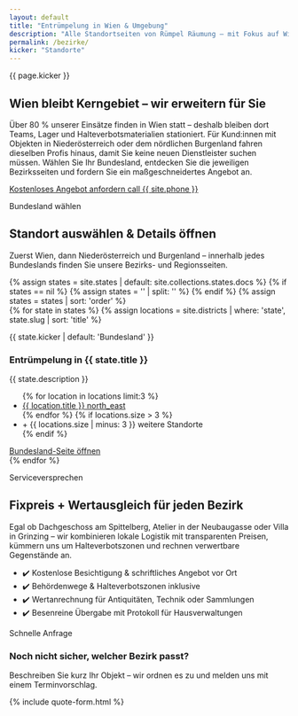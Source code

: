 ```yaml
---
layout: default
title: "Entrümpelung in Wien & Umgebung"
description: "Alle Standortseiten von Rümpel Räumung – mit Fokus auf Wien und zusätzlichen Hubs in Niederösterreich & Burgenland."
permalink: /bezirke/
kicker: "Standorte"
---
```

<section class="bg-white py-16">
  <div class="container mx-auto px-4">
    <div class="max-w-3xl">
      <p class="text-l font-semibold uppercase tracking-[0.3em] text-primary-accent">{{ page.kicker }}</p>
      <h1 class="mt-3 text-4xl font-black text-primary">Wien bleibt Kerngebiet – wir erweitern für Sie</h1>
      <p class="mt-4 text-lg text-text-light">
        Über 80&nbsp;% unserer Einsätze finden in Wien statt – deshalb bleiben dort Teams, Lager und Halteverbotsmaterialien stationiert. Für Kund:innen mit
        Objekten in Niederösterreich oder dem nördlichen Burgenland fahren dieselben Profis hinaus, damit Sie keine neuen Dienstleister suchen müssen. Wählen Sie
        Ihr Bundesland, entdecken Sie die jeweiligen Bezirksseiten und fordern Sie ein maßgeschneidertes Angebot an.
      </p>
      <div class="mt-6 flex flex-col gap-3 sm:flex-row">
        <a href="{{ '/angebot/' | relative_url }}" class="inline-flex items-center justify-center rounded-full bg-primary px-6 py-3 text-base font-semibold text-white hover:bg-primary-light">
          Kostenloses Angebot anfordern
        </a>
        <a href="tel:{{ site.phone | replace: ' ', '' }}" class="inline-flex items-center justify-center rounded-full border border-primary px-6 py-3 text-base font-semibold text-primary hover:bg-primary/5">
          <span class="material-symbols-outlined mr-2 text-base">call</span>
          {{ site.phone }}
        </a>
      </div>
    </div>
  </div>
</section>
<section class="bg-background-light py-16">
  <div class="container mx-auto px-4">
    <div class="flex flex-col gap-3 text-center">
      <p class="text-l font-semibold uppercase tracking-[0.3em] text-primary-accent">Bundesland wählen</p>
      <h2 class="text-3xl font-extrabold text-primary">Standort auswählen & Details öffnen</h2>
      <p class="text-base text-text-light">Zuerst Wien, dann Niederösterreich und Burgenland – innerhalb jedes Bundeslands finden Sie unsere Bezirks- und Regionsseiten.</p>
    </div>
    {% assign states = site.states | default: site.collections.states.docs %}
    {% if states == nil %}
    {% assign states = '' | split: '' %}
    {% endif %}
    {% assign states = states | sort: 'order' %}
    <div class="mt-10 grid gap-6 lg:grid-cols-3">
      {% for state in states %}
      {% assign locations = site.districts | where: 'state', state.slug | sort: 'title' %}
      <article class="flex h-full flex-col justify-between rounded-3xl border border-gray-200 bg-white p-6 shadow-sm">
        <div>
          <p class="text-l font-semibold uppercase tracking-[0.3em] text-primary">{{ state.kicker | default: 'Bundesland' }}</p>
          <h3 class="mt-2 text-xl font-bold text-primary">Entrümpelung in {{ state.title }}</h3>
          <p class="mt-2 text-sm text-text-light">{{ state.description }}</p>
          <ul class="mt-4 space-y-1 text-sm text-primary">
            {% for location in locations limit:3 %}
            <li>
              <a href="{{ location.url | relative_url }}" class="inline-flex items-center gap-1 hover:underline">
                <span>{{ location.title }}</span>
                <span class="material-symbols-outlined text-base">north_east</span>
              </a>
            </li>
            {% endfor %}
            {% if locations.size > 3 %}
            <li class="text-text-light">+ {{ locations.size | minus: 3 }} weitere Standorte</li>
            {% endif %}
          </ul>
        </div>
        <a href="{{ state.url | relative_url }}" class="mt-6 inline-flex items-center justify-center rounded-full bg-primary px-4 py-2 text-sm font-semibold text-white">
          Bundesland-Seite öffnen
        </a>
      </article>
      {% endfor %}
    </div>
  </div>
</section>
<section class="bg-white py-16">
  <div class="container mx-auto px-4">
    <div class="grid gap-8 lg:grid-cols-2">
      <div class="space-y-4">
        <p class="text-l font-semibold uppercase tracking-[0.3em] text-primary-accent">Serviceversprechen</p>
        <h2 class="text-3xl font-extrabold text-primary">Fixpreis + Wertausgleich für jeden Bezirk</h2>
        <p class="text-base text-text-light">
          Egal ob Dachgeschoss am Spittelberg, Atelier in der Neubaugasse oder Villa in Grinzing – wir kombinieren lokale Logistik mit transparenten Preisen,
          kümmern uns um Halteverbotszonen und rechnen verwertbare Gegenstände an.
        </p>
        <ul class="space-y-2 text-sm text-text-light">
          <li>✔️ Kostenlose Besichtigung & schriftliches Angebot vor Ort</li>
          <li>✔️ Behördenwege & Halteverbotszonen inklusive</li>
          <li>✔️ Wertanrechnung für Antiquitäten, Technik oder Sammlungen</li>
          <li>✔️ Besenreine Übergabe mit Protokoll für Hausverwaltungen</li>
        </ul>
      </div>
      <div class="rounded-3xl bg-background-light p-8 shadow-xl">
        <p class="text-l font-semibold uppercase tracking-[0.3em] text-primary-accent">Schnelle Anfrage</p>
        <h3 class="mt-3 text-2xl font-extrabold text-primary">Noch nicht sicher, welcher Bezirk passt?</h3>
        <p class="mt-2 text-sm text-text-light">
          Beschreiben Sie kurz Ihr Objekt – wir ordnen es zu und melden uns mit einem Terminvorschlag.
        </p>
        <div class="mt-6">
          {% include quote-form.html %}
        </div>
      </div>
    </div>
  </div>
</section>
